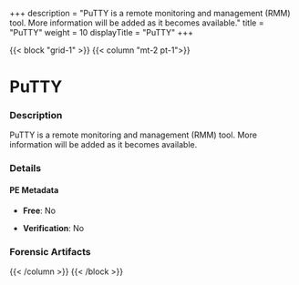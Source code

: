 +++
description = "PuTTY is a remote monitoring and management (RMM) tool. More information will be added as it becomes available."
title = "PuTTY"
weight = 10
displayTitle = "PuTTY"
+++


{{< block "grid-1" >}}
{{< column "mt-2 pt-1">}}

# PuTTY


### Description

PuTTY is a remote monitoring and management (RMM) tool. More information will be added as it becomes available.




### Details


#### PE Metadata


- **Free**: No

- **Verification**: No





### Forensic Artifacts










{{< /column >}}
{{< /block >}}
